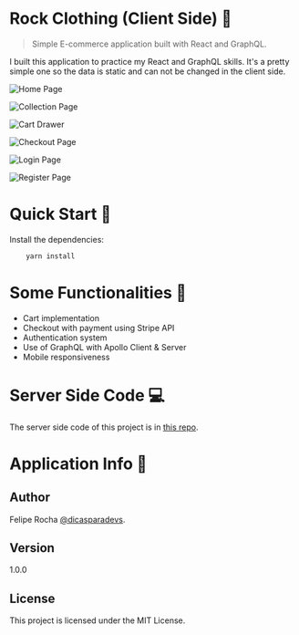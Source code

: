 # Rock Clothing (Client Side) 👕

> Simple E-commerce application built with React and GraphQL.

I built this application to practice my React and GraphQL skills. It's a pretty simple one so the data is static and can not be changed in the client side.

![Home Page](https://imgur.com/PdRiQqz.png)

![Collection Page](https://imgur.com/RADvw16.png)

![Cart Drawer](https://imgur.com/8Rd9G7f.png)

![Checkout Page](https://imgur.com/mcZKNO7.png)

![Login Page](https://imgur.com/h0EFjoW.png)

![Register Page](https://imgur.com/UAyVytM.png)

# Quick Start 🚀

Install the dependencies:

```bash
    yarn install
```

# Some Functionalities 📁

- Cart implementation
- Checkout with payment using Stripe API
- Authentication system
- Use of GraphQL with Apollo Client & Server
- Mobile responsiveness

# Server Side Code 💻

The server side code of this project is in [this repo](https://github.com/fmroocha/rock-clothing-server "Rock Clothing Server Side Repo").

# Application Info 📝

## Author

Felipe Rocha [@dicasparadevs](https://instagram.com/dicasparadevs "dicasparadevs Instagram").

## Version

1.0.0

## License

This project is licensed under the MIT License.
